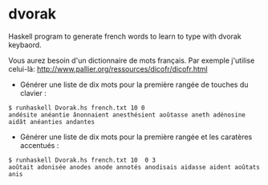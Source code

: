 dvorak
======

Haskell program to generate french words to learn to type with dvorak keybaord.

Vous aurez besoin d'un dictionnaire de mots français. Par exemple j'utilise celui-là:
http://www.pallier.org/ressources/dicofr/dicofr.html

- Générer une liste de dix mots pour la première rangée de touches du clavier : 

```
$ runhaskell Dvorak.hs french.txt 10 0
andésite anéantie ânonnaient anesthésient aoûtasse aneth adénosine aidât anéanties andantes
```

- Générer une liste de dix mots pour la première rangée et les caratères accentués : 

```
$ runhaskell Dvorak.hs french.txt 10  0 3
aoûtait adonisée anodes anode annotés anodisais aidasse aident aoûtats anis
```
